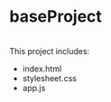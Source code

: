 # baseProject
<br>
This project includes:
<ul>
  <li>index.html</li>
  <li>stylesheet.css</li>
  <li>app.js</li>
</ul>
